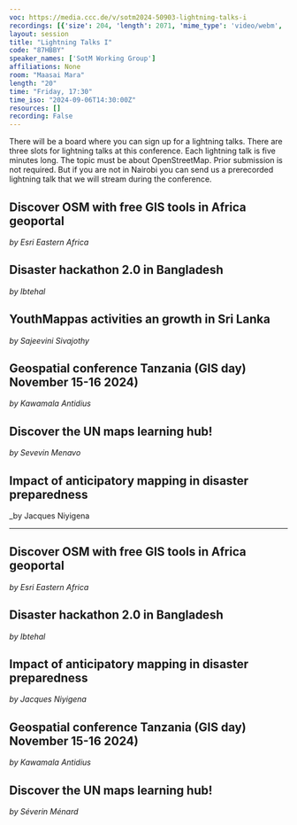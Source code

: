 ```yaml
---
voc: https://media.ccc.de/v/sotm2024-50903-lightning-talks-i
recordings: [{'size': 204, 'length': 2071, 'mime_type': 'video/webm', 'language': 'eng', 'filename': 'sotm2024-50903-eng-Lightning_Talks_I_webm-hd.webm', 'state': 'new', 'folder': 'webm-hd', 'high_quality': True, 'width': 1920, 'height': 1080, 'updated_at': '2024-11-06T22:50:59.118+01:00', 'recording_url': 'https://cdn.media.ccc.de/events/sotm/2024/webm-hd/sotm2024-50903-eng-Lightning_Talks_I_webm-hd.webm', 'url': 'https://api.media.ccc.de/public/recordings/81377', 'event_url': 'https://api.media.ccc.de/public/events/344dd5ec-5f1f-5079-88bc-b8065096f15c', 'conference_url': 'https://api.media.ccc.de/public/conferences/sotm2024'}, {'size': 90, 'length': 2071, 'mime_type': 'video/webm', 'language': 'eng', 'filename': 'sotm2024-50903-eng-Lightning_Talks_I_webm-sd.webm', 'state': 'new', 'folder': 'webm-sd', 'high_quality': False, 'width': 720, 'height': 576, 'updated_at': '2024-11-06T22:24:34.995+01:00', 'recording_url': 'https://cdn.media.ccc.de/events/sotm/2024/webm-sd/sotm2024-50903-eng-Lightning_Talks_I_webm-sd.webm', 'url': 'https://api.media.ccc.de/public/recordings/81376', 'event_url': 'https://api.media.ccc.de/public/events/344dd5ec-5f1f-5079-88bc-b8065096f15c', 'conference_url': 'https://api.media.ccc.de/public/conferences/sotm2024'}, {'size': 75, 'length': 2071, 'mime_type': 'video/mp4', 'language': 'eng', 'filename': 'sotm2024-50903-eng-Lightning_Talks_I_sd.mp4', 'state': 'new', 'folder': 'h264-sd', 'high_quality': False, 'width': 720, 'height': 576, 'updated_at': '2024-11-06T22:14:04.443+01:00', 'recording_url': 'https://cdn.media.ccc.de/events/sotm/2024/h264-sd/sotm2024-50903-eng-Lightning_Talks_I_sd.mp4', 'url': 'https://api.media.ccc.de/public/recordings/81375', 'event_url': 'https://api.media.ccc.de/public/events/344dd5ec-5f1f-5079-88bc-b8065096f15c', 'conference_url': 'https://api.media.ccc.de/public/conferences/sotm2024'}, {'size': 31, 'length': 2071, 'mime_type': 'audio/mpeg', 'language': 'eng', 'filename': 'sotm2024-50903-eng-Lightning_Talks_I_mp3.mp3', 'state': 'new', 'folder': 'mp3', 'high_quality': False, 'width': 0, 'height': 0, 'updated_at': '2024-11-06T22:09:21.962+01:00', 'recording_url': 'https://cdn.media.ccc.de/events/sotm/2024/mp3/sotm2024-50903-eng-Lightning_Talks_I_mp3.mp3', 'url': 'https://api.media.ccc.de/public/recordings/81374', 'event_url': 'https://api.media.ccc.de/public/events/344dd5ec-5f1f-5079-88bc-b8065096f15c', 'conference_url': 'https://api.media.ccc.de/public/conferences/sotm2024'}, {'size': 255, 'length': 2071, 'mime_type': 'video/mp4', 'language': 'eng', 'filename': 'sotm2024-50903-eng-Lightning_Talks_I_hd.mp4', 'state': 'new', 'folder': 'h264-hd', 'high_quality': True, 'width': 1920, 'height': 1080, 'updated_at': '2024-11-06T22:07:26.893+01:00', 'recording_url': 'https://cdn.media.ccc.de/events/sotm/2024/h264-hd/sotm2024-50903-eng-Lightning_Talks_I_hd.mp4', 'url': 'https://api.media.ccc.de/public/recordings/81373', 'event_url': 'https://api.media.ccc.de/public/events/344dd5ec-5f1f-5079-88bc-b8065096f15c', 'conference_url': 'https://api.media.ccc.de/public/conferences/sotm2024'}]
layout: session
title: "Lightning Talks I"
code: "87HBBY"
speaker_names: ['SotM Working Group']
affiliations: None
room: "Maasai Mara"
length: "20"
time: "Friday, 17:30"
time_iso: "2024-09-06T14:30:00Z"
resources: []
recording: False
---
```


There will be a board where you can sign up for a lightning talks. There are three slots for lightning talks at this conference. Each lightning talk is five minutes long. The topic must be about OpenStreetMap. Prior submission is not required. But if you are not in Nairobi you can send us a prerecorded lightning talk that we will stream during the conference.

## Discover OSM with free GIS tools in Africa geoportal
_by Esri Eastern Africa_

## Disaster hackathon 2.0 in Bangladesh
_by Ibtehal_

## YouthMappas activities an growth in Sri Lanka
_by Sajeevini Sivajothy_

## Geospatial conference Tanzania (GIS day) November 15-16 2024)
_by Kawamala Antidius_

## Discover the UN maps learning hub!
_by Sevevin Menavo_

## Impact of anticipatory mapping in disaster preparedness
_by Jacques Niyigena

<hr>

## Discover OSM with free GIS tools in Africa geoportal
_by Esri Eastern Africa_

## Disaster hackathon 2.0 in Bangladesh
_by Ibtehal_

## Impact of anticipatory mapping in disaster preparedness
_by Jacques Niyigena_

## Geospatial conference Tanzania (GIS day) November 15-16 2024)
_by Kawamala Antidius_

## Discover the UN maps learning hub!
_by Séverin Ménard_

